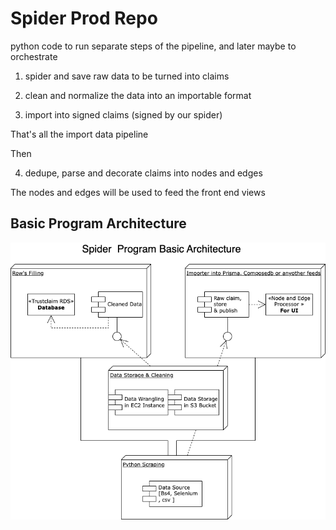 
# Spider Prod Repo

python code to run separate steps of the pipeline, and later maybe to orchestrate

1) spider and save raw data to be turned into claims

2) clean and normalize the data into an importable format

3) import into signed claims (signed by our spider)

That's all the import data pipeline

Then

4) dedupe, parse and decorate claims into nodes and edges

The nodes and edges will be used to feed the front end views

## Basic Program Architecture
![Program Architecture](./spider-architecture.drawio.png)